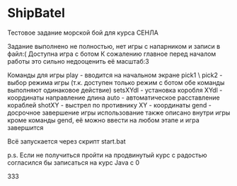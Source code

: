 # ShipBatel

Тестовое задание морской бой для курса СЕНЛА

Задание выполнено не полностью, нет игры с напарником и записи в файл:( 
Доступна игра с ботом
К сожалению главное перед началом работы это сильно недооценить её масштаб:3

Команды для игры
play - вводится на начальном экране
pick1 \ pick2 - выбор режима игры (т.к. доступен только режим с ботом обе команды выполняют одинаковое действие)
setsXYdl - установка коробля  XYdl - координаты направление длина
auto - автоматическое расставление кораблей
shotXY - выстрел по противнику XY - координаты
gend - досрочное завершение игры
использование также описано внутри игры кроме команды gend, 
её можно ввести на любом этапе и игра завершится

Всё запускается через скрипт start.bat

p.s. Если не получиться пройти на продвинутый курс с радостью согласился бы записаться на курс Java c 0

333
